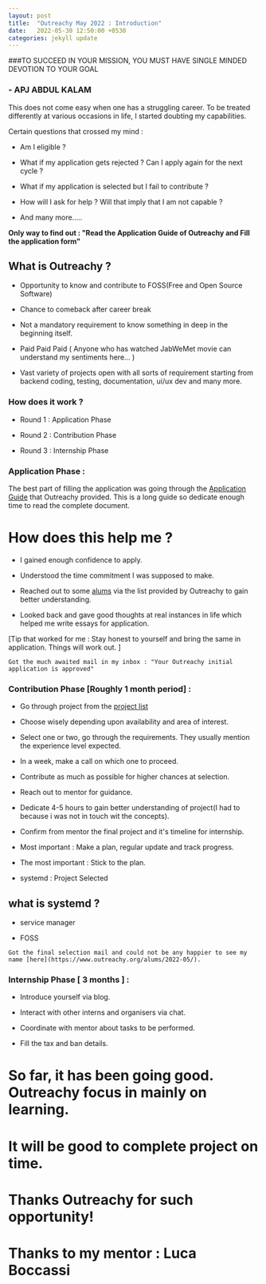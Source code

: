 ```yaml
---
layout: post
title:  "Outreachy May 2022 : Introduction"
date:   2022-05-30 12:50:00 +0530
categories: jekyll update
---
```

###TO SUCCEED IN YOUR MISSION, YOU MUST HAVE SINGLE MINDED DEVOTION TO YOUR GOAL
###                                                            - APJ ABDUL KALAM

This does not come easy when one has a struggling career.
To be treated differently at various occasions in life,
I started doubting my capabilities. 

Certain questions that crossed my mind :

- Am I eligible ?

- What if my application gets rejected ? Can I apply again for the next cycle ?

- What if my application is selected but I fail to contribute ?

- How will I ask for help ? Will that imply that I am not capable ?

- And many more.....

**Only way to find out : "Read the Application Guide of Outreachy and Fill the application form"**

## What is Outreachy ?

- Opportunity to know and contribute to FOSS(Free and Open Source Software)

- Chance to comeback after career break

- Not a mandatory requirement to know something in deep in the beginning itself.

- Paid Paid Paid ( Anyone who has watched JabWeMet movie can understand my sentiments here... )

- Vast variety of projects open with all sorts of requirement starting from backend coding, 
testing, documentation, ui/ux dev and many more. 


### How does it work ?

- Round 1 : Application Phase

- Round 2 : Contribution Phase

- Round 3 : Internship Phase


### Application Phase :

The best part of filling the application was going through the [Application Guide](https://www.outreachy.org/docs/applicant/) that Outreachy provided.
This is a long guide so dedicate enough time to read the complete document.

# How does this help me ?

- I gained enough confidence to apply.

- Understood the time commitment I was supposed to make.

- Reached out to some [alums](https://www.outreachy.org/alums/) via the list provided by Outreachy to gain better understanding.

- Looked back and gave good thoughts at real instances in life which helped me write essays for application.

[Tip that worked for me : Stay honest to yourself and bring the same in application. Things will work out. ]


`Got the much awaited mail in my inbox : "Your Outreachy initial application is approved"`


### Contribution Phase [Roughly 1 month period] :

- Go through project from the [project list](https://www.outreachy.org/outreachy-may-2022-internship-round/)

- Choose wisely depending upon availability and area of interest.

- Select one or two, go through the requirements. They usually mention the experience level expected.

- In a week, make a call on which one to proceed.

- Contribute as much as possible for higher chances at selection.

- Reach out to mentor for guidance.

- Dedicate 4-5 hours to gain better understanding of project(I had
  to because i was not in touch wit the concepts).

- Confirm from mentor the final project and it's timeline for internship.

- Most important : Make a plan, regular update and track progress.

- The most important : Stick to the plan.

- systemd : Project Selected

## what is systemd ?

- service manager

- FOSS

`Got the final selection mail and could not be any happier to see my name [here](https://www.outreachy.org/alums/2022-05/).`


### Internship Phase [ 3 months ] :

- Introduce yourself via blog.

- Interact with other interns and organisers via chat.

- Coordinate with mentor about tasks to be performed.

- Fill the tax and ban details.

# So far, it has been going good. Outreachy focus in mainly on learning.

# It will be good to complete project on time.

# Thanks Outreachy for such opportunity!

# Thanks to my mentor : Luca Boccassi 
